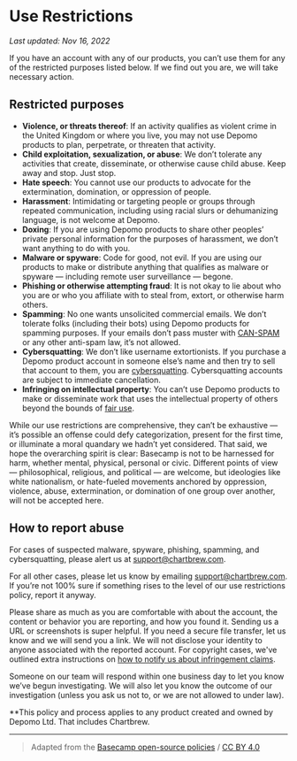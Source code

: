 # Use Restrictions

*Last updated: Nov 16, 2022*

If you have an account with any of our products, you can’t use them for any of the restricted purposes listed below. If we find out you are, we will take necessary action.

## Restricted purposes

* **Violence, or threats thereof**: If an activity qualifies as violent crime in the United Kingdom or where you live, you may not use Depomo products to plan, perpetrate, or threaten that activity.
* **Child exploitation, sexualization, or abuse**: We don’t tolerate any activities that create, disseminate, or otherwise cause child abuse. Keep away and stop. Just stop.
* **Hate speech**: You cannot use our products to advocate for the extermination, domination, or oppression of people.
* **Harassment**: Intimidating or targeting people or groups through repeated communication, including using racial slurs or dehumanizing language, is not welcome at Depomo.
* **Doxing**: If you are using Depomo products to share other peoples’ private personal information for the purposes of harassment, we don’t want anything to do with you.
* **Malware or spyware**: Code for good, not evil. If you are using our products to make or distribute anything that qualifies as malware or spyware — including remote user surveillance — begone.
* **Phishing or otherwise attempting fraud**: It is not okay to lie about who you are or who you affiliate with to steal from, extort, or otherwise harm others.
* **Spamming**: No one wants unsolicited commercial emails. We don’t tolerate folks (including their bots) using Depomo products for spamming purposes. If your emails don’t pass muster with [CAN-SPAM](https://www.ftc.gov/tips-advice/business-center/guidance/can-spam-act-compliance-guide-business) or any other anti-spam law, it’s not allowed.
* **Cybersquatting**: We don’t like username extortionists. If you purchase a Depomo product account in someone else’s name and then try to sell that account to them, you are [cybersquatting](https://www.law.cornell.edu/uscode/text/15/1125). Cybersquatting accounts are subject to immediate cancellation.
* **Infringing on intellectual property**: You can’t use Depomo products to make or disseminate work that uses the intellectual property of others beyond the bounds of [fair use](https://www.copyright.gov/fair-use/more-info.html).

While our use restrictions are comprehensive, they can’t be exhaustive — it’s possible an offense could defy categorization, present for the first time, or illuminate a moral quandary we hadn’t yet considered. That said, we hope the overarching spirit is clear: Basecamp is not to be harnessed for harm, whether mental, physical, personal or civic. Different points of view — philosophical, religious, and political — are welcome, but ideologies like white nationalism, or hate-fueled movements anchored by oppression, violence, abuse, extermination, or domination of one group over another, will not be accepted here.

## How to report abuse

For cases of suspected malware, spyware, phishing, spamming, and cybersquatting, please alert us at [support@chartbrew.com](mailto:support@chartbrew.com).

For all other cases, please let us know by emailing [support@chartbrew.com](mailto:support@chartbrew.com). If you’re not 100% sure if something rises to the level of our use restrictions policy, report it anyway.

Please share as much as you are comfortable with about the account, the content or behavior you are reporting, and how you found it. Sending us a URL or screenshots is super helpful. If you need a secure file transfer, let us know and we will send you a link. We will not disclose your identity to anyone associated with the reported account. For copyright cases, we've outlined extra instructions on [how to notify us about infringement claims](../copyright/index.md).

Someone on our team will respond within one business day to let you know we’ve begun investigating. We will also let you know the outcome of our investigation (unless you ask us not to, or we are not allowed to under law).

**This policy and process applies to any product created and owned by Depomo Ltd. That includes Chartbrew.

---

> Adapted from the [Basecamp open-source policies](https://github.com/basecamp/policies) / [CC BY 4.0](https://creativecommons.org/licenses/by/4.0/)